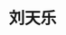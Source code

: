 ---
title: "刘天乐"
position: "博士" # 写硕士或博士
contact: "liutianle@mail.nankai.edu.cn"
description: "欠驱动悬吊系统拉力控制" 
photo: "/url_test/student/liutianle/photo.jpg" # 把fuyu改成自己名字的拼音
degree: 哈尔滨工程大学学士 # 改成自己的最高学位
place: 10
item:
- 以学生第一作者发表SCI论文1篇 
papers:
- "Tao Bai, Tianle Liu* (刘天乐), A robust guaranteed cost control method for a constant thrust supercavitating vehicle in an LPV model, Ocean Engineering, vol. 303, p. 117705, 2024. (SCI二区期刊，影响因子：4.6)"
- "Tianle Liu (刘天乐), Tao Bai*, Yuntao Han, Novel observer-based robust guaranteed cost controller design for supercavitating vehicle with nonlinear fin model, 2023 IEEE International Conference on Mechatronics and Automation (ICMA), Harbin, Heilongjiang, China, 2023, pp. 1102-1107. (EI检索)"
---